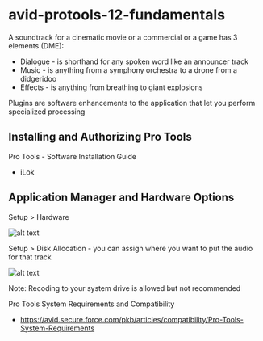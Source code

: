 # avid-protools-12-fundamentals

A soundtrack for a cinematic movie or a commercial or a game has 3 elements (DME):
- Dialogue - is shorthand for any spoken word like an announcer track
- Music - is anything from a symphony orchestra to a drone from a didgeridoo 
- Effects - is anything from breathing to giant explosions

Plugins are software enhancements to the application that let you perform specialized processing


## Installing and Authorizing Pro Tools
Pro Tools - Software Installation Guide
- iLok

## Application Manager and Hardware Options
Setup > Hardware

![alt text](https://user-images.githubusercontent.com/51218415/119301762-99347e00-bc28-11eb-9dc2-0fb21beed563.png)


Setup > Disk Allocation - you can assign where you want to put the audio for that track

![alt text](https://user-images.githubusercontent.com/51218415/119301854-bec18780-bc28-11eb-9ed9-d1b59480a140.png)

Note: Recoding to your system drive is allowed but not recommended

Pro Tools System Requirements and Compatibility
- https://avid.secure.force.com/pkb/articles/compatibility/Pro-Tools-System-Requirements
